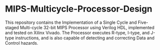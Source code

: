 # MIPS-Multicycle-Processor-Design

This repository contains the Implementation of a Single Cycle and Five-staged Multi-cycle 32-bit MIPS Processor using Verilog HDL, implemented and tested on Xilinx Vivado. The Processor executes R-type, I-type, and J-type instructions, and is also capable of detecting and correcting Data and Control hazards.

